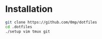 # Installation

```sh
git clone https://github.com/0mp/dotfiles
cd .dotfiles
./setup vim tmux git
```

